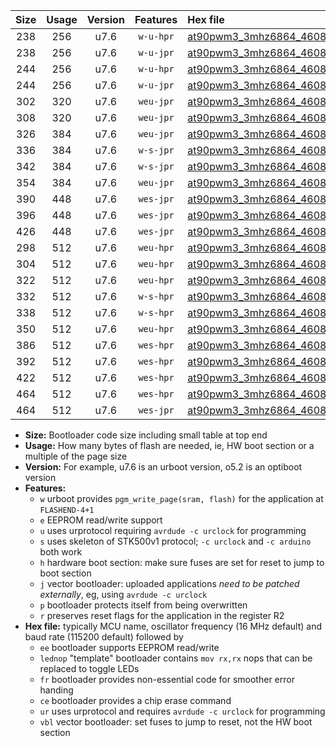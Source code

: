 |Size|Usage|Version|Features|Hex file|
|:-:|:-:|:-:|:-:|:--|
|238|256|u7.6|`w-u-hpr`|[at90pwm3_3mhz6864_460800bps_ur.hex](https://raw.githubusercontent.com/stefanrueger/urboot/main/bootloaders/at90pwm3/fcpu_3mhz6864/460800_bps/at90pwm3_3mhz6864_460800bps_ur.hex)|
|238|256|u7.6|`w-u-jpr`|[at90pwm3_3mhz6864_460800bps_ur_vbl.hex](https://raw.githubusercontent.com/stefanrueger/urboot/main/bootloaders/at90pwm3/fcpu_3mhz6864/460800_bps/at90pwm3_3mhz6864_460800bps_ur_vbl.hex)|
|244|256|u7.6|`w-u-hpr`|[at90pwm3_3mhz6864_460800bps_lednop_ur.hex](https://raw.githubusercontent.com/stefanrueger/urboot/main/bootloaders/at90pwm3/fcpu_3mhz6864/460800_bps/at90pwm3_3mhz6864_460800bps_lednop_ur.hex)|
|244|256|u7.6|`w-u-jpr`|[at90pwm3_3mhz6864_460800bps_lednop_ur_vbl.hex](https://raw.githubusercontent.com/stefanrueger/urboot/main/bootloaders/at90pwm3/fcpu_3mhz6864/460800_bps/at90pwm3_3mhz6864_460800bps_lednop_ur_vbl.hex)|
|302|320|u7.6|`weu-jpr`|[at90pwm3_3mhz6864_460800bps_ee_ur_vbl.hex](https://raw.githubusercontent.com/stefanrueger/urboot/main/bootloaders/at90pwm3/fcpu_3mhz6864/460800_bps/at90pwm3_3mhz6864_460800bps_ee_ur_vbl.hex)|
|308|320|u7.6|`weu-jpr`|[at90pwm3_3mhz6864_460800bps_ee_lednop_ur_vbl.hex](https://raw.githubusercontent.com/stefanrueger/urboot/main/bootloaders/at90pwm3/fcpu_3mhz6864/460800_bps/at90pwm3_3mhz6864_460800bps_ee_lednop_ur_vbl.hex)|
|326|384|u7.6|`weu-jpr`|[at90pwm3_3mhz6864_460800bps_ee_lednop_fr_ur_vbl.hex](https://raw.githubusercontent.com/stefanrueger/urboot/main/bootloaders/at90pwm3/fcpu_3mhz6864/460800_bps/at90pwm3_3mhz6864_460800bps_ee_lednop_fr_ur_vbl.hex)|
|336|384|u7.6|`w-s-jpr`|[at90pwm3_3mhz6864_460800bps_vbl.hex](https://raw.githubusercontent.com/stefanrueger/urboot/main/bootloaders/at90pwm3/fcpu_3mhz6864/460800_bps/at90pwm3_3mhz6864_460800bps_vbl.hex)|
|342|384|u7.6|`w-s-jpr`|[at90pwm3_3mhz6864_460800bps_lednop_vbl.hex](https://raw.githubusercontent.com/stefanrueger/urboot/main/bootloaders/at90pwm3/fcpu_3mhz6864/460800_bps/at90pwm3_3mhz6864_460800bps_lednop_vbl.hex)|
|354|384|u7.6|`weu-jpr`|[at90pwm3_3mhz6864_460800bps_ee_lednop_fr_ce_ur_vbl.hex](https://raw.githubusercontent.com/stefanrueger/urboot/main/bootloaders/at90pwm3/fcpu_3mhz6864/460800_bps/at90pwm3_3mhz6864_460800bps_ee_lednop_fr_ce_ur_vbl.hex)|
|390|448|u7.6|`wes-jpr`|[at90pwm3_3mhz6864_460800bps_ee_vbl.hex](https://raw.githubusercontent.com/stefanrueger/urboot/main/bootloaders/at90pwm3/fcpu_3mhz6864/460800_bps/at90pwm3_3mhz6864_460800bps_ee_vbl.hex)|
|396|448|u7.6|`wes-jpr`|[at90pwm3_3mhz6864_460800bps_ee_lednop_vbl.hex](https://raw.githubusercontent.com/stefanrueger/urboot/main/bootloaders/at90pwm3/fcpu_3mhz6864/460800_bps/at90pwm3_3mhz6864_460800bps_ee_lednop_vbl.hex)|
|426|448|u7.6|`wes-jpr`|[at90pwm3_3mhz6864_460800bps_ee_lednop_fr_vbl.hex](https://raw.githubusercontent.com/stefanrueger/urboot/main/bootloaders/at90pwm3/fcpu_3mhz6864/460800_bps/at90pwm3_3mhz6864_460800bps_ee_lednop_fr_vbl.hex)|
|298|512|u7.6|`weu-hpr`|[at90pwm3_3mhz6864_460800bps_ee_ur.hex](https://raw.githubusercontent.com/stefanrueger/urboot/main/bootloaders/at90pwm3/fcpu_3mhz6864/460800_bps/at90pwm3_3mhz6864_460800bps_ee_ur.hex)|
|304|512|u7.6|`weu-hpr`|[at90pwm3_3mhz6864_460800bps_ee_lednop_ur.hex](https://raw.githubusercontent.com/stefanrueger/urboot/main/bootloaders/at90pwm3/fcpu_3mhz6864/460800_bps/at90pwm3_3mhz6864_460800bps_ee_lednop_ur.hex)|
|322|512|u7.6|`weu-hpr`|[at90pwm3_3mhz6864_460800bps_ee_lednop_fr_ur.hex](https://raw.githubusercontent.com/stefanrueger/urboot/main/bootloaders/at90pwm3/fcpu_3mhz6864/460800_bps/at90pwm3_3mhz6864_460800bps_ee_lednop_fr_ur.hex)|
|332|512|u7.6|`w-s-hpr`|[at90pwm3_3mhz6864_460800bps.hex](https://raw.githubusercontent.com/stefanrueger/urboot/main/bootloaders/at90pwm3/fcpu_3mhz6864/460800_bps/at90pwm3_3mhz6864_460800bps.hex)|
|338|512|u7.6|`w-s-hpr`|[at90pwm3_3mhz6864_460800bps_lednop.hex](https://raw.githubusercontent.com/stefanrueger/urboot/main/bootloaders/at90pwm3/fcpu_3mhz6864/460800_bps/at90pwm3_3mhz6864_460800bps_lednop.hex)|
|350|512|u7.6|`weu-hpr`|[at90pwm3_3mhz6864_460800bps_ee_lednop_fr_ce_ur.hex](https://raw.githubusercontent.com/stefanrueger/urboot/main/bootloaders/at90pwm3/fcpu_3mhz6864/460800_bps/at90pwm3_3mhz6864_460800bps_ee_lednop_fr_ce_ur.hex)|
|386|512|u7.6|`wes-hpr`|[at90pwm3_3mhz6864_460800bps_ee.hex](https://raw.githubusercontent.com/stefanrueger/urboot/main/bootloaders/at90pwm3/fcpu_3mhz6864/460800_bps/at90pwm3_3mhz6864_460800bps_ee.hex)|
|392|512|u7.6|`wes-hpr`|[at90pwm3_3mhz6864_460800bps_ee_lednop.hex](https://raw.githubusercontent.com/stefanrueger/urboot/main/bootloaders/at90pwm3/fcpu_3mhz6864/460800_bps/at90pwm3_3mhz6864_460800bps_ee_lednop.hex)|
|422|512|u7.6|`wes-hpr`|[at90pwm3_3mhz6864_460800bps_ee_lednop_fr.hex](https://raw.githubusercontent.com/stefanrueger/urboot/main/bootloaders/at90pwm3/fcpu_3mhz6864/460800_bps/at90pwm3_3mhz6864_460800bps_ee_lednop_fr.hex)|
|464|512|u7.6|`wes-hpr`|[at90pwm3_3mhz6864_460800bps_ee_lednop_fr_ce.hex](https://raw.githubusercontent.com/stefanrueger/urboot/main/bootloaders/at90pwm3/fcpu_3mhz6864/460800_bps/at90pwm3_3mhz6864_460800bps_ee_lednop_fr_ce.hex)|
|464|512|u7.6|`wes-jpr`|[at90pwm3_3mhz6864_460800bps_ee_lednop_fr_ce_vbl.hex](https://raw.githubusercontent.com/stefanrueger/urboot/main/bootloaders/at90pwm3/fcpu_3mhz6864/460800_bps/at90pwm3_3mhz6864_460800bps_ee_lednop_fr_ce_vbl.hex)|

- **Size:** Bootloader code size including small table at top end
- **Usage:** How many bytes of flash are needed, ie, HW boot section or a multiple of the page size
- **Version:** For example, u7.6 is an urboot version, o5.2 is an optiboot version
- **Features:**
  + `w` urboot provides `pgm_write_page(sram, flash)` for the application at `FLASHEND-4+1`
  + `e` EEPROM read/write support
  + `u` uses urprotocol requiring `avrdude -c urclock` for programming
  + `s` uses skeleton of STK500v1 protocol; `-c urclock` and `-c arduino` both work
  + `h` hardware boot section: make sure fuses are set for reset to jump to boot section
  + `j` vector bootloader: uploaded applications *need to be patched externally*, eg, using `avrdude -c urclock`
  + `p` bootloader protects itself from being overwritten
  + `r` preserves reset flags for the application in the register R2
- **Hex file:** typically MCU name, oscillator frequency (16 MHz default) and baud rate (115200 default) followed by
  + `ee` bootloader supports EEPROM read/write
  + `lednop` "template" bootloader contains `mov rx,rx` nops that can be replaced to toggle LEDs
  + `fr` bootloader provides non-essential code for smoother error handing
  + `ce` bootloader provides a chip erase command
  + `ur` uses urprotocol and requires `avrdude -c urclock` for programming
  + `vbl` vector bootloader: set fuses to jump to reset, not the HW boot section
